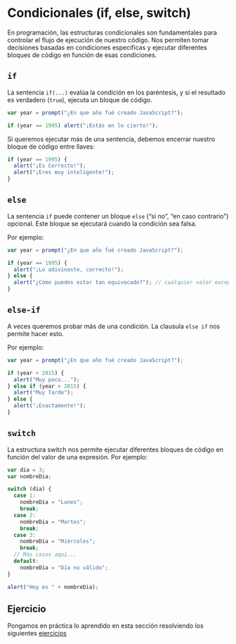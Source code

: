 # Condicionales (if, else, switch)

En programación, las estructuras condicionales son fundamentales para controlar el flujo de ejecución de nuestro código. Nos permiten tomar decisiones basadas en condiciones específicas y ejecutar diferentes bloques de código en función de esas condiciones.

## `if`

La sentencia `if(...)` evalúa la condición en los paréntesis, y si el resultado es verdadero (`true`), ejecuta un bloque de código.

```js
var year = prompt("¿En que año fué creado JavaScript?");

if (year == 1995) alert("¡Estás en lo cierto!");
```

Si queremos ejecutar más de una sentencia, debemos encerrar nuestro bloque de código entre llaves:

```js
if (year == 1995) {
  alert("¡Es Correcto!");
  alert("¡Eres muy inteligente!");
}
```

## `else`

La sentencia `if` puede contener un bloque `else` (“si no”, “en caso contrario”) opcional. Este bloque se ejecutará cuando la condición sea falsa.

Por ejemplo:

```js
var year = prompt("¿En que año fué creado JavaScript?");

if (year == 1995) {
  alert("¡Lo adivinaste, correcto!");
} else {
  alert("¿Cómo puedes estar tan equivocado?"); // cualquier valor excepto 1995
}
```

## `else-if`

A veces queremos probar más de una condición. La clausula `else if` nos permite hacer esto.

Por ejemplo:

```js
var year = prompt("¿En que año fué creado JavaScript?");

if (year < 2015) {
  alert("Muy poco...");
} else if (year > 2015) {
  alert("Muy Tarde");
} else {
  alert("¡Exactamente!");
}
```

## `switch`

La estructura switch nos permite ejecutar diferentes bloques de código en función del valor de una expresión. Por ejemplo:

```js
var dia = 3;
var nombreDia;

switch (dia) {
  case 1:
    nombreDia = "Lunes";
    break;
  case 2:
    nombreDia = "Martes";
    break;
  case 3:
    nombreDia = "Miércoles";
    break;
  // Más casos aquí...
  default:
    nombreDia = "Día no válido";
}

alert("Hoy es " + nombreDia);
```

## Ejercicio

Pongamos en práctica lo aprendido en esta sección resolviendo los siguientes [ejercicios](../exercises/02-ifelse.md)
